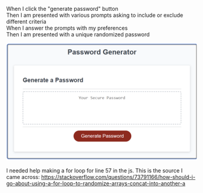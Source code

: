 When I click the "generate password" button <br>
Then I am presented with various prompts asking to include or exclude different criteria<br>
When I answer the prompts with my preferences <br>
Then I am presented with a unique randomized password<br>



<img src="assets/images/Screen Shot 2023-07-20 at 4.21.54 PM.png" alt="mock-up of random password generator. A white background with a red button that says password generator, and a box where the password will be presented">

I needed help making a for loop for line 57 in the js. This is the source I came across:
https://stackoverflow.com/questions/73791166/how-should-i-go-about-using-a-for-loop-to-randomize-arrays-concat-into-another-a